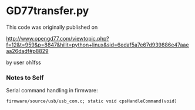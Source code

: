 # GD77transfer.py

This code was originally published on

http://www.opengd77.com/viewtopic.php?f=12&t=959&p=8847&hilit=python+linux&sid=6edaf5a7e67d939886e47aaeaa26dadf#p8829

by user oh1fss

### Notes to Self

Serial command handling in firmware:

    firmware/source/usb/usb_com.c; static void cpsHandleCommand(void)
